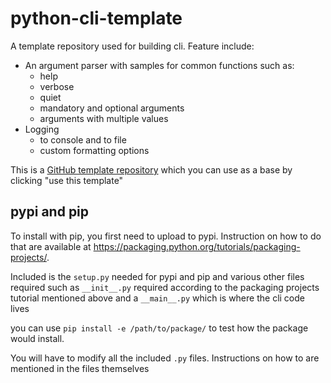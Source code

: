 # python-cli-template
A template repository used for building cli. Feature include:

- An argument parser with samples for common functions such as:
  - help
  - verbose
  - quiet
  - mandatory and optional arguments
  - arguments with multiple values
- Logging
  - to console and to file
  - custom formatting options

This is a [GitHub template repository](https://help.github.com/en/articles/creating-a-template-repository) which you can use as a base by clicking "use this template"

## pypi and pip

To install with pip, you first need to upload to pypi. Instruction on how to do that are available at https://packaging.python.org/tutorials/packaging-projects/. 

Included is the ```setup.py``` needed for pypi and pip and various other files required such as ```__init__.py``` required according to the packaging projects tutorial mentioned above and a ```__main__.py``` which is where the cli code lives

you can use ```pip install -e /path/to/package/``` to test how the package would install.

You will have to modify all the included ```.py``` files. Instructions on how to are mentioned in the files themselves
